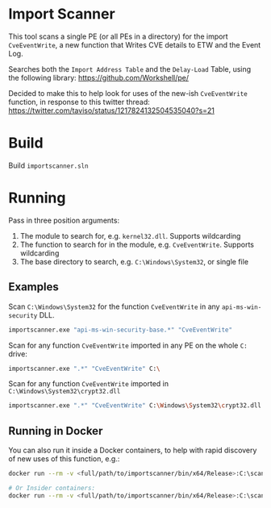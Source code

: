 # Import Scanner

This tool scans a single PE (or all PEs in a directory) for the import `CveEventWrite`, a new function that
Writes CVE details to ETW and the Event Log.

Searches both the `Import Address Table` and the `Delay-Load` Table, using the following library: https://github.com/Workshell/pe/

Decided to make this to help look for uses of the new-ish `CveEventWrite` function,
in response to this twitter thread: https://twitter.com/taviso/status/1217824132504535040?s=21

# Build
Build `importscanner.sln`

# Running
Pass in three position arguments:
1. The module to search for, e.g. `kernel32.dll`. Supports wildcarding
2. The function to search for in the module, e.g. `CveEventWrite`. Supports wildcarding
3. The base directory to search, e.g. `C:\Windows\System32`, or single file

## Examples
Scan `C:\Windows\System32` for the function `CveEventWrite` in any `api-ms-win-security` DLL.
```bash
importscanner.exe "api-ms-win-security-base.*" "CveEventWrite"
```

Scan for any function `CveEventWrite` imported in any PE on the whole `C:` drive:
```bash
importscanner.exe ".*" "CveEventWrite" C:\
```

Scan for any function `CveEventWrite` imported in `C:\Windows\System32\crypt32.dll`
```bash
importscanner.exe ".*" "CveEventWrite" C:\Windows\System32\crypt32.dll
```


## Running in Docker
You can also run it inside a Docker containers, to help with rapid discovery of new uses of this function, e.g.:
```bash
docker run --rm -v <full/path/to/importscanner/bin/x64/Release>:C:\scan mcr.microsoft.com/windows/servercore:1903-KB4528760 C:\scan\importscanner.exe ".*" "CveEventWrite" C:\

# Or Insider containers:
docker run --rm -v <full/path/to/importscanner/bin/x64/Release>:C:\scan mcr.microsoft.com/windows/servercore/insider:10.0.19035.1 C:\scan\importscanner.exe ".*" "CveEventWrite" C:\
```
